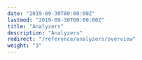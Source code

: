 ```yaml
---
date: "2019-09-30T00:00:00Z"
lastmod: "2019-09-30T00:00:00Z"
title: "Analyzers"
description: "Analyzers"
redirect: "/reference/analyzers/overview"
weight: "3"
---
```


